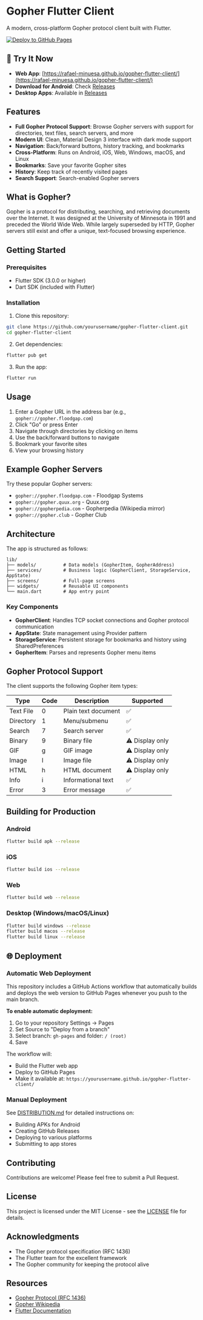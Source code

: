 # Gopher Flutter Client

A modern, cross-platform Gopher protocol client built with Flutter.

[![Deploy to GitHub Pages](https://github.com/rafael-minuesa/gopher-flutter-client/actions/workflows/deploy-web.yml/badge.svg)](https://github.com/rafael-minuesa/gopher-flutter-client/actions/workflows/deploy-web.yml)

## 🚀 Try It Now

- **Web App**: [https://rafael-minuesa.github.io/gopher-flutter-client/](https://rafael-minuesa.github.io/gopher-flutter-client/)
- **Download for Android**: Check [Releases](https://github.com/rafael-minuesa/gopher-flutter-client/releases)
- **Desktop Apps**: Available in [Releases](https://github.com/rafael-minuesa/gopher-flutter-client/releases)

## Features

- **Full Gopher Protocol Support**: Browse Gopher servers with support for directories, text files, search servers, and more
- **Modern UI**: Clean, Material Design 3 interface with dark mode support
- **Navigation**: Back/forward buttons, history tracking, and bookmarks
- **Cross-Platform**: Runs on Android, iOS, Web, Windows, macOS, and Linux
- **Bookmarks**: Save your favorite Gopher sites
- **History**: Keep track of recently visited pages
- **Search Support**: Search-enabled Gopher servers

## What is Gopher?

Gopher is a protocol for distributing, searching, and retrieving documents over the Internet. It was designed at the University of Minnesota in 1991 and preceded the World Wide Web. While largely superseded by HTTP, Gopher servers still exist and offer a unique, text-focused browsing experience.

## Getting Started

### Prerequisites

- Flutter SDK (3.0.0 or higher)
- Dart SDK (included with Flutter)

### Installation

1. Clone this repository:
```bash
git clone https://github.com/yourusername/gopher-flutter-client.git
cd gopher-flutter-client
```

2. Get dependencies:
```bash
flutter pub get
```

3. Run the app:
```bash
flutter run
```

## Usage

1. Enter a Gopher URL in the address bar (e.g., `gopher://gopher.floodgap.com`)
2. Click "Go" or press Enter
3. Navigate through directories by clicking on items
4. Use the back/forward buttons to navigate
5. Bookmark your favorite sites
6. View your browsing history

## Example Gopher Servers

Try these popular Gopher servers:

- `gopher://gopher.floodgap.com` - Floodgap Systems
- `gopher://gopher.quux.org` - Quux.org
- `gopher://gopherpedia.com` - Gopherpedia (Wikipedia mirror)
- `gopher://gopher.club` - Gopher Club

## Architecture

The app is structured as follows:

```
lib/
├── models/          # Data models (GopherItem, GopherAddress)
├── services/        # Business logic (GopherClient, StorageService, AppState)
├── screens/         # Full-page screens
├── widgets/         # Reusable UI components
└── main.dart        # App entry point
```

### Key Components

- **GopherClient**: Handles TCP socket connections and Gopher protocol communication
- **AppState**: State management using Provider pattern
- **StorageService**: Persistent storage for bookmarks and history using SharedPreferences
- **GopherItem**: Parses and represents Gopher menu items

## Gopher Protocol Support

The client supports the following Gopher item types:

| Type | Code | Description | Supported |
|------|------|-------------|-----------|
| Text File | 0 | Plain text document | ✅ |
| Directory | 1 | Menu/submenu | ✅ |
| Search | 7 | Search server | ✅ |
| Binary | 9 | Binary file | ⚠️ Display only |
| GIF | g | GIF image | ⚠️ Display only |
| Image | I | Image file | ⚠️ Display only |
| HTML | h | HTML document | ⚠️ Display only |
| Info | i | Informational text | ✅ |
| Error | 3 | Error message | ✅ |

## Building for Production

### Android
```bash
flutter build apk --release
```

### iOS
```bash
flutter build ios --release
```

### Web
```bash
flutter build web --release
```

### Desktop (Windows/macOS/Linux)
```bash
flutter build windows --release
flutter build macos --release
flutter build linux --release
```

## 🌐 Deployment

### Automatic Web Deployment

This repository includes a GitHub Actions workflow that automatically builds and deploys the web version to GitHub Pages whenever you push to the main branch.

**To enable automatic deployment:**

1. Go to your repository Settings → Pages
2. Set Source to "Deploy from a branch"
3. Select branch: `gh-pages` and folder: `/ (root)`
4. Save

The workflow will:
- Build the Flutter web app
- Deploy to GitHub Pages
- Make it available at: `https://yourusername.github.io/gopher-flutter-client/`

### Manual Deployment

See [DISTRIBUTION.md](DISTRIBUTION.md) for detailed instructions on:
- Building APKs for Android
- Creating GitHub Releases
- Deploying to various platforms
- Submitting to app stores

## Contributing

Contributions are welcome! Please feel free to submit a Pull Request.

## License

This project is licensed under the MIT License - see the [LICENSE](LICENSE) file for details.

## Acknowledgments

- The Gopher protocol specification (RFC 1436)
- The Flutter team for the excellent framework
- The Gopher community for keeping the protocol alive

## Resources

- [Gopher Protocol (RFC 1436)](https://tools.ietf.org/html/rfc1436)
- [Gopher Wikipedia](https://en.wikipedia.org/wiki/Gopher_(protocol))
- [Flutter Documentation](https://flutter.dev/docs)

